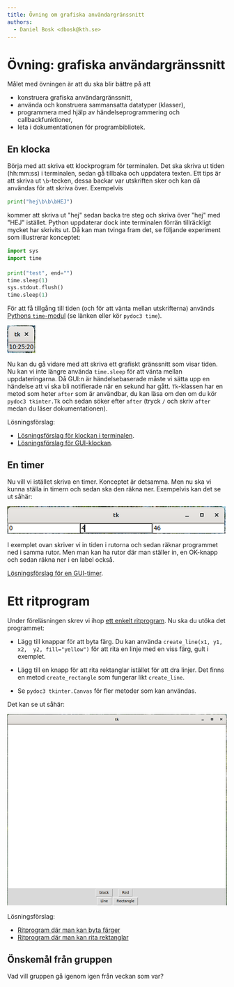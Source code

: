 ```yaml
---
title: Övning om grafiska användargränssnitt
authors:
  - Daniel Bosk <dbosk@kth.se>
---
```

# Övning: grafiska användargränssnitt

Målet med övningen är att du ska blir bättre på att

  - konstruera grafiska användargränssnitt,
  - använda och konstruera sammansatta datatyper (klasser),
  - programmera med hjälp av händelseprogrammering och callbackfunktioner,
  - leta i dokumentationen för programbibliotek.


## En klocka

Börja med att skriva ett klockprogram för terminalen. Det ska skriva ut tiden 
(hh:mm:ss) i terminalen, sedan gå tillbaka och uppdatera texten. Ett tips är 
att skriva ut `\b`-tecken, dessa backar var utskriften sker och kan då användas 
för att skriva över. Exempelvis
```python
print("hej\b\b\bHEJ")
```
kommer att skriva ut "hej" sedan backa tre steg och skriva över "hej" med "HEJ" 
istället.
Python uppdaterar dock inte terminalen förrän tillräckligt mycket har skrivits 
ut.
Då kan man tvinga fram det, se följande experiment som illustrerar konceptet:
```python
import sys
import time

print("test", end="")
time.sleep(1)
sys.stdout.flush()
time.sleep(1)
```

För att få tillgång till tiden (och för att vänta mellan utskrifterna) används 
[Pythons `time`-modul][timedoc] (se länken eller kör `pydoc3 time`).

[timedoc]: https://docs.python.org/3/library/time.html#functions

![En bild på grafiskt gränssnitt som visar tiden i digitalt fortmat][clock]

[clock]: https://github.com/dbosk/intropy/raw/master/modules/graphics/tutorial/clock.png

Nu kan du gå vidare med att skriva ett grafiskt gränssnitt som visar tiden. Nu 
kan vi inte längre använda `time.sleep` för att vänta mellan uppdateringarna. 
Då GUI:n är händelsebaserade måste vi sätta upp en händelse att vi ska bli 
notifierade när en sekund har gått. `Tk`-klassen har en metod som heter `after` 
som är användbar, du kan läsa om den om du kör `pydoc3 tkinter.Tk` och sedan 
söker efter `after` (tryck `/` och skriv `after` medan du läser 
dokumentationen).

Lösningsförslag:
- [Lösningsförslag för klockan i terminalen][term_clock.py].
- [Lösningsförslag för GUI-klockan][clock.py].

[term_clock.py]: https://github.com/dbosk/intropy/blob/master/modules/graphics/tutorial/term_clock.py
[clock.py]: https://github.com/dbosk/intropy/blob/master/modules/graphics/tutorial/clock.py


## En timer

Nu vill vi istället skriva en timer. Konceptet är detsamma. Men nu ska vi kunna 
ställa in timern och sedan ska den räkna ner. Exempelvis kan det se ut såhär:

![En bild på grafiskt gränssnitt som visar en timer som räknar ned][timer]

[timer]: https://github.com/dbosk/intropy/raw/master/modules/graphics/tutorial/timer.png

I exemplet ovan skriver vi in tiden i rutorna och sedan räknar programmet ned i 
samma rutor. Men man kan ha rutor där man ställer in, en OK-knapp och sedan 
räkna ner i en label också.

[Lösningsförslag för en GUI-timer][timer.py].

[timer.py]: https://github.com/dbosk/intropy/blob/master/modules/graphics/tutorial/timer.py


# Ett ritprogram

Under föreläsningen skrev vi ihop [ett enkelt ritprogram][draw_debug.py]. Nu 
ska du utöka det programmet:

- Lägg till knappar för att byta färg. Du kan använda `create_line(x1, y1, x2, 
  y2, fill="yellow")` för att rita en linje med en viss färg, gult i exemplet.

- Lägg till en knapp för att rita rektanglar istället för att dra linjer. Det 
  finns en metod `create_rectangle` som fungerar likt `create_line`.

- Se `pydoc3 tkinter.Canvas` för fler metoder som kan användas.

Det kan se ut såhär:

![Ritprogram med knappar för att byta färg och mellan rektangel och linje][draw.png]

Lösningsförslag:
- [Ritprogram där man kan byta färger][draw_colors.py]
- [Ritprogram där man kan rita rektanglar][draw_rect.py]

[draw.png]: https://github.com/dbosk/intropy/raw/master/modules/graphics/tutorial/draw.png

[draw_debug.py]: https://github.com/dbosk/intropy/blob/master/modules/graphics/tutorial/draw_debug.py

[draw_colors.py]: https://github.com/dbosk/intropy/blob/master/modules/graphics/tutorial/draw_colors.py
[draw_rect.py]: https://github.com/dbosk/intropy/blob/master/modules/graphics/tutorial/draw_rect.py


## Önskemål från gruppen

Vad vill gruppen gå igenom igen från veckan som var?

